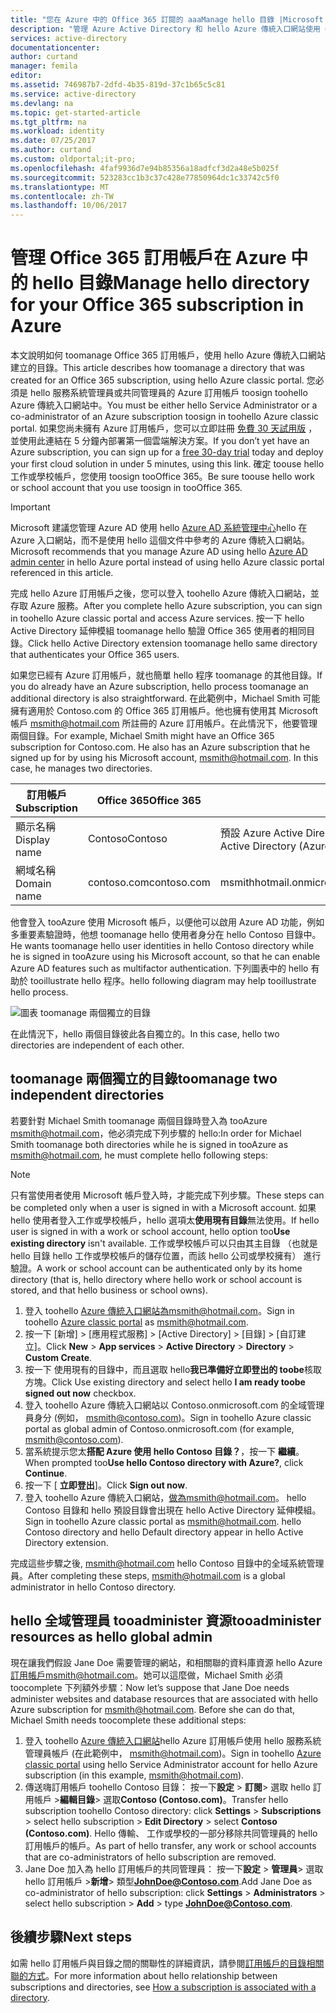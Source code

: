 ```yaml
---
title: "您在 Azure 中的 Office 365 訂閱的 aaaManage hello 目錄 |Microsoft 文件"
description: "管理 Azure Active Directory 和 hello Azure 傳統入口網站使用 Office 365 訂用帳戶目錄"
services: active-directory
documentationcenter: 
author: curtand
manager: femila
editor: 
ms.assetid: 746987b7-2dfd-4b35-819d-37c1b65c5c81
ms.service: active-directory
ms.devlang: na
ms.topic: get-started-article
ms.tgt_pltfrm: na
ms.workload: identity
ms.date: 07/25/2017
ms.author: curtand
ms.custom: oldportal;it-pro;
ms.openlocfilehash: 4faf9936d7e94b85356a18adfcf3d2a48e5b025f
ms.sourcegitcommit: 523283cc1b3c37c428e77850964dc1c33742c5f0
ms.translationtype: MT
ms.contentlocale: zh-TW
ms.lasthandoff: 10/06/2017
---
```

# <a name="manage-hello-directory-for-your-office-365-subscription-in-azure"></a><span data-ttu-id="240bc-103">管理 Office 365 訂用帳戶在 Azure 中的 hello 目錄</span><span class="sxs-lookup"><span data-stu-id="240bc-103">Manage hello directory for your Office 365 subscription in Azure</span></span>
<span data-ttu-id="240bc-104">本文說明如何 toomanage Office 365 訂用帳戶，使用 hello Azure 傳統入口網站建立的目錄。</span><span class="sxs-lookup"><span data-stu-id="240bc-104">This article describes how toomanage a directory that was created for an Office 365 subscription, using hello Azure classic portal.</span></span> <span data-ttu-id="240bc-105">您必須是 hello 服務系統管理員或共同管理員的 Azure 訂用帳戶 toosign toohello Azure 傳統入口網站中。</span><span class="sxs-lookup"><span data-stu-id="240bc-105">You must be either hello Service Administrator or a co-administrator of an Azure subscription toosign in toohello Azure classic portal.</span></span> <span data-ttu-id="240bc-106">如果您尚未擁有 Azure 訂用帳戶，您可以立即註冊 [免費 30 天試用版](https://azure.microsoft.com/trial/get-started-active-directory/) ，並使用此連結在 5 分鐘內部署第一個雲端解決方案。</span><span class="sxs-lookup"><span data-stu-id="240bc-106">If you don’t yet have an Azure subscription, you can sign up for a [free 30-day trial](https://azure.microsoft.com/trial/get-started-active-directory/) today and deploy your first cloud solution in under 5 minutes, using this link.</span></span> <span data-ttu-id="240bc-107">確定 toouse hello 工作或學校帳戶，您使用 toosign tooOffice 365。</span><span class="sxs-lookup"><span data-stu-id="240bc-107">Be sure toouse hello work or school account that you use toosign in tooOffice 365.</span></span>

> [!IMPORTANT]
> <span data-ttu-id="240bc-108">Microsoft 建議您管理 Azure AD 使用 hello [Azure AD 系統管理中心](https://aad.portal.azure.com)hello 在 Azure 入口網站，而不是使用 hello 這個文件中參考的 Azure 傳統入口網站。</span><span class="sxs-lookup"><span data-stu-id="240bc-108">Microsoft recommends that you manage Azure AD using hello [Azure AD admin center](https://aad.portal.azure.com) in hello Azure portal instead of using hello Azure classic portal referenced in this article.</span></span>

<span data-ttu-id="240bc-109">完成 hello Azure 訂用帳戶之後，您可以登入 toohello Azure 傳統入口網站，並存取 Azure 服務。</span><span class="sxs-lookup"><span data-stu-id="240bc-109">After you complete hello Azure subscription, you can sign in toohello Azure classic portal and access Azure services.</span></span> <span data-ttu-id="240bc-110">按一下 hello Active Directory 延伸模組 toomanage hello 驗證 Office 365 使用者的相同目錄。</span><span class="sxs-lookup"><span data-stu-id="240bc-110">Click hello Active Directory extension toomanage hello same directory that authenticates your Office 365 users.</span></span>

<span data-ttu-id="240bc-111">如果您已經有 Azure 訂用帳戶，就也簡單 hello 程序 toomanage 的其他目錄。</span><span class="sxs-lookup"><span data-stu-id="240bc-111">If you do already have an Azure subscription, hello process toomanage an additional directory is also straightforward.</span></span> <span data-ttu-id="240bc-112">在此範例中，Michael Smith 可能擁有適用於 Contoso.com 的 Office 365 訂用帳戶。他也擁有使用其 Microsoft 帳戶 msmith@hotmail.com 所註冊的 Azure 訂用帳戶。在此情況下，他要管理兩個目錄。</span><span class="sxs-lookup"><span data-stu-id="240bc-112">For example, Michael Smith might have an Office 365 subscription for Contoso.com. He also has an Azure subscription that he signed up for by using his Microsoft account, msmith@hotmail.com. In this case, he manages two directories.</span></span>

| <span data-ttu-id="240bc-113">訂用帳戶</span><span class="sxs-lookup"><span data-stu-id="240bc-113">Subscription</span></span> | <span data-ttu-id="240bc-114">Office 365</span><span class="sxs-lookup"><span data-stu-id="240bc-114">Office 365</span></span> | <span data-ttu-id="240bc-115">Azure</span><span class="sxs-lookup"><span data-stu-id="240bc-115">Azure</span></span> |
| --- | --- | --- |
|   <span data-ttu-id="240bc-116">顯示名稱</span><span class="sxs-lookup"><span data-stu-id="240bc-116">Display name</span></span> |<span data-ttu-id="240bc-117">Contoso</span><span class="sxs-lookup"><span data-stu-id="240bc-117">Contoso</span></span> |<span data-ttu-id="240bc-118">預設 Azure Active Directory (Azure AD) 目錄</span><span class="sxs-lookup"><span data-stu-id="240bc-118">Default Azure Active Directory (Azure AD) directory</span></span> |
|   <span data-ttu-id="240bc-119">網域名稱</span><span class="sxs-lookup"><span data-stu-id="240bc-119">Domain name</span></span> |<span data-ttu-id="240bc-120">contoso.com</span><span class="sxs-lookup"><span data-stu-id="240bc-120">contoso.com</span></span> |<span data-ttu-id="240bc-121">msmithhotmail.onmicrosoft.com</span><span class="sxs-lookup"><span data-stu-id="240bc-121">msmithhotmail.onmicrosoft.com</span></span> |

<span data-ttu-id="240bc-122">他會登入 tooAzure 使用 Microsoft 帳戶，以便他可以啟用 Azure AD 功能，例如多重要素驗證時，他想 toomanage hello 使用者身分在 hello Contoso 目錄中。</span><span class="sxs-lookup"><span data-stu-id="240bc-122">He wants toomanage hello user identities in hello Contoso directory while he is signed in tooAzure using his Microsoft account, so that he can enable Azure AD features such as multifactor authentication.</span></span> <span data-ttu-id="240bc-123">下列圖表中的 hello 有助於 tooillustrate hello 程序。</span><span class="sxs-lookup"><span data-stu-id="240bc-123">hello following diagram may help tooillustrate hello process.</span></span>

![圖表 toomanage 兩個獨立的目錄](./media/active-directory-manage-o365-subscription/AAD_O365_03.png)

<span data-ttu-id="240bc-125">在此情況下，hello 兩個目錄彼此各自獨立的。</span><span class="sxs-lookup"><span data-stu-id="240bc-125">In this case, hello two directories are independent of each other.</span></span>

## <a name="toomanage-two-independent-directories"></a><span data-ttu-id="240bc-126">toomanage 兩個獨立的目錄</span><span class="sxs-lookup"><span data-stu-id="240bc-126">toomanage two independent directories</span></span>
<span data-ttu-id="240bc-127">若要針對 Michael Smith toomanage 兩個目錄時登入為 tooAzure msmith@hotmail.com，他必須完成下列步驟的 hello:</span><span class="sxs-lookup"><span data-stu-id="240bc-127">In order for Michael Smith toomanage both directories while he is signed in tooAzure as msmith@hotmail.com, he must complete hello following steps:</span></span>

> [!NOTE]
> <span data-ttu-id="240bc-128">只有當使用者使用 Microsoft 帳戶登入時，才能完成下列步驟。</span><span class="sxs-lookup"><span data-stu-id="240bc-128">These steps can be completed only when a user is signed in with a Microsoft account.</span></span> <span data-ttu-id="240bc-129">如果 hello 使用者登入工作或學校帳戶，hello 選項太**使用現有目錄**無法使用。</span><span class="sxs-lookup"><span data-stu-id="240bc-129">If hello user is signed in with a work or school account, hello option too**Use existing directory** isn't available.</span></span> <span data-ttu-id="240bc-130">工作或學校帳戶可以只由其主目錄 （也就是 hello 目錄 hello 工作或學校帳戶的儲存位置，而該 hello 公司或學校擁有） 進行驗證。</span><span class="sxs-lookup"><span data-stu-id="240bc-130">A work or school account can be authenticated only by its home directory (that is, hello directory where hello work or school account is stored, and that hello business or school owns).</span></span>
>
>

1. <span data-ttu-id="240bc-131">登入 toohello [Azure 傳統入口網站](https://manage.windowsazure.com)為msmith@hotmail.com。</span><span class="sxs-lookup"><span data-stu-id="240bc-131">Sign in toohello [Azure classic portal](https://manage.windowsazure.com) as msmith@hotmail.com.</span></span>
2. <span data-ttu-id="240bc-132">按一下 [新增]  >  [應用程式服務]  >  [Active Directory]  >  [目錄]  >  [自訂建立]。</span><span class="sxs-lookup"><span data-stu-id="240bc-132">Click **New** > **App services** > **Active Directory** > **Directory** > **Custom Create**.</span></span>
3. <span data-ttu-id="240bc-133">按一下 使用現有的目錄中，而且選取 hello**我已準備好立即登出的 toobe**核取方塊。</span><span class="sxs-lookup"><span data-stu-id="240bc-133">Click Use existing directory and select hello **I am ready toobe signed out now** checkbox.</span></span>
4. <span data-ttu-id="240bc-134">登入 toohello Azure 傳統入口網站以 Contoso.onmicrosoft.com 的全域管理員身分 (例如， msmith@contoso.com)。</span><span class="sxs-lookup"><span data-stu-id="240bc-134">Sign in toohello Azure classic portal as global admin of Contoso.onmicrosoft.com (for example, msmith@contoso.com).</span></span>
5. <span data-ttu-id="240bc-135">當系統提示您太**搭配 Azure 使用 hello Contoso 目錄？**，按一下 **繼續**。</span><span class="sxs-lookup"><span data-stu-id="240bc-135">When prompted too**Use hello Contoso directory with Azure?**, click **Continue**.</span></span>
6. <span data-ttu-id="240bc-136">按一下 [ **立即登出**]。</span><span class="sxs-lookup"><span data-stu-id="240bc-136">Click **Sign out now**.</span></span>
7. <span data-ttu-id="240bc-137">登入 toohello Azure 傳統入口網站，做為msmith@hotmail.com。 hello Contoso 目錄和 hello 預設目錄會出現在 hello Active Directory 延伸模組。</span><span class="sxs-lookup"><span data-stu-id="240bc-137">Sign in toohello Azure classic portal as msmith@hotmail.com. hello Contoso directory and hello Default directory appear in hello Active Directory extension.</span></span>

<span data-ttu-id="240bc-138">完成這些步驟之後, msmith@hotmail.com hello Contoso 目錄中的全域系統管理員。</span><span class="sxs-lookup"><span data-stu-id="240bc-138">After completing these steps, msmith@hotmail.com is a global administrator in hello Contoso directory.</span></span>

## <a name="tooadminister-resources-as-hello-global-admin"></a><span data-ttu-id="240bc-139">hello 全域管理員 tooadminister 資源</span><span class="sxs-lookup"><span data-stu-id="240bc-139">tooadminister resources as hello global admin</span></span>
<span data-ttu-id="240bc-140">現在讓我們假設 Jane Doe 需要管理的網站，和相關聯的資料庫資源 hello Azure 訂用帳戶msmith@hotmail.com。她可以這麼做，Michael Smith 必須 toocomplete 下列額外步驟：</span><span class="sxs-lookup"><span data-stu-id="240bc-140">Now let’s suppose that Jane Doe needs administer websites and database resources that are associated with hello Azure subscription for msmith@hotmail.com. Before she can do that, Michael Smith needs toocomplete these additional steps:</span></span>

1. <span data-ttu-id="240bc-141">登入 toohello [Azure 傳統入口網站](https://manage.windowsazure.com)hello Azure 訂用帳戶使用 hello 服務系統管理員帳戶 (在此範例中， msmith@hotmail.com)。</span><span class="sxs-lookup"><span data-stu-id="240bc-141">Sign in toohello [Azure classic portal](https://manage.windowsazure.com) using hello Service Administrator account for hello Azure subscription (in this example, msmith@hotmail.com).</span></span>
2. <span data-ttu-id="240bc-142">傳送嗨訂用帳戶 toohello Contoso 目錄： 按一下**設定** > **訂閱**> 選取 hello 訂用帳戶 >**編輯目錄**> 選取**Contoso (Contoso.com)**。</span><span class="sxs-lookup"><span data-stu-id="240bc-142">Transfer hello subscription toohello Contoso directory: click **Settings** > **Subscriptions** > select hello subscription > **Edit Directory** > select **Contoso (Contoso.com)**.</span></span> <span data-ttu-id="240bc-143">Hello 傳輸、 工作或學校的一部分移除共同管理員的 hello 訂用帳戶的帳戶。</span><span class="sxs-lookup"><span data-stu-id="240bc-143">As part of hello transfer, any work or school accounts that are co-administrators of hello subscription are removed.</span></span>
3. <span data-ttu-id="240bc-144">Jane Doe 加入為 hello 訂用帳戶的共同管理員： 按一下**設定** > **管理員**> 選取 hello 訂用帳戶 >**新增**> 類型**JohnDoe@Contoso.com**.</span><span class="sxs-lookup"><span data-stu-id="240bc-144">Add Jane Doe as co-administrator of hello subscription: click **Settings** > **Administrators** > select hello subscription > **Add** > type **JohnDoe@Contoso.com**.</span></span>

## <a name="next-steps"></a><span data-ttu-id="240bc-145">後續步驟</span><span class="sxs-lookup"><span data-stu-id="240bc-145">Next steps</span></span>
<span data-ttu-id="240bc-146">如需 hello 訂用帳戶與目錄之間的關聯性的詳細資訊，請參閱[訂用帳戶的目錄相關聯的方式](active-directory-how-subscriptions-associated-directory.md)。</span><span class="sxs-lookup"><span data-stu-id="240bc-146">For more information about hello relationship between subscriptions and directories, see [How a subscription is associated with a directory](active-directory-how-subscriptions-associated-directory.md).</span></span>
